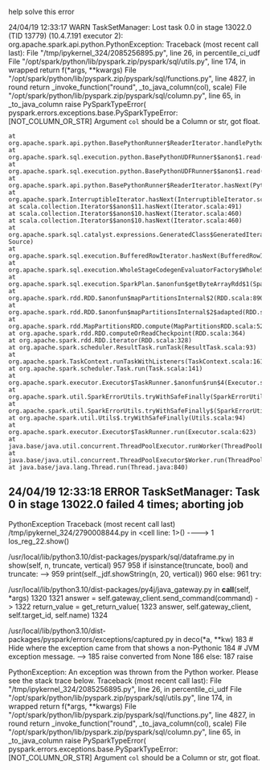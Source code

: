 help solve this error 

24/04/19 12:33:17 WARN TaskSetManager: Lost task 0.0 in stage 13022.0 (TID 13779) (10.4.7.191 executor 2): org.apache.spark.api.python.PythonException: Traceback (most recent call last):
  File "/tmp/ipykernel_324/2085256895.py", line 26, in percentile_ci_udf
  File "/opt/spark/python/lib/pyspark.zip/pyspark/sql/utils.py", line 174, in wrapped
    return f(*args, **kwargs)
  File "/opt/spark/python/lib/pyspark.zip/pyspark/sql/functions.py", line 4827, in round
    return _invoke_function("round", _to_java_column(col), scale)
  File "/opt/spark/python/lib/pyspark.zip/pyspark/sql/column.py", line 65, in _to_java_column
    raise PySparkTypeError(
pyspark.errors.exceptions.base.PySparkTypeError: [NOT_COLUMN_OR_STR] Argument `col` should be a Column or str, got float.

	at org.apache.spark.api.python.BasePythonRunner$ReaderIterator.handlePythonException(PythonRunner.scala:572)
	at org.apache.spark.sql.execution.python.BasePythonUDFRunner$$anon$1.read(PythonUDFRunner.scala:94)
	at org.apache.spark.sql.execution.python.BasePythonUDFRunner$$anon$1.read(PythonUDFRunner.scala:75)
	at org.apache.spark.api.python.BasePythonRunner$ReaderIterator.hasNext(PythonRunner.scala:525)
	at org.apache.spark.InterruptibleIterator.hasNext(InterruptibleIterator.scala:37)
	at scala.collection.Iterator$$anon$11.hasNext(Iterator.scala:491)
	at scala.collection.Iterator$$anon$10.hasNext(Iterator.scala:460)
	at scala.collection.Iterator$$anon$10.hasNext(Iterator.scala:460)
	at org.apache.spark.sql.catalyst.expressions.GeneratedClass$GeneratedIteratorForCodegenStage16.processNext(Unknown Source)
	at org.apache.spark.sql.execution.BufferedRowIterator.hasNext(BufferedRowIterator.java:43)
	at org.apache.spark.sql.execution.WholeStageCodegenEvaluatorFactory$WholeStageCodegenPartitionEvaluator$$anon$1.hasNext(WholeStageCodegenEvaluatorFactory.scala:43)
	at org.apache.spark.sql.execution.SparkPlan.$anonfun$getByteArrayRdd$1(SparkPlan.scala:388)
	at org.apache.spark.rdd.RDD.$anonfun$mapPartitionsInternal$2(RDD.scala:890)
	at org.apache.spark.rdd.RDD.$anonfun$mapPartitionsInternal$2$adapted(RDD.scala:890)
	at org.apache.spark.rdd.MapPartitionsRDD.compute(MapPartitionsRDD.scala:52)
	at org.apache.spark.rdd.RDD.computeOrReadCheckpoint(RDD.scala:364)
	at org.apache.spark.rdd.RDD.iterator(RDD.scala:328)
	at org.apache.spark.scheduler.ResultTask.runTask(ResultTask.scala:93)
	at org.apache.spark.TaskContext.runTaskWithListeners(TaskContext.scala:161)
	at org.apache.spark.scheduler.Task.run(Task.scala:141)
	at org.apache.spark.executor.Executor$TaskRunner.$anonfun$run$4(Executor.scala:620)
	at org.apache.spark.util.SparkErrorUtils.tryWithSafeFinally(SparkErrorUtils.scala:64)
	at org.apache.spark.util.SparkErrorUtils.tryWithSafeFinally$(SparkErrorUtils.scala:61)
	at org.apache.spark.util.Utils$.tryWithSafeFinally(Utils.scala:94)
	at org.apache.spark.executor.Executor$TaskRunner.run(Executor.scala:623)
	at java.base/java.util.concurrent.ThreadPoolExecutor.runWorker(ThreadPoolExecutor.java:1136)
	at java.base/java.util.concurrent.ThreadPoolExecutor$Worker.run(ThreadPoolExecutor.java:635)
	at java.base/java.lang.Thread.run(Thread.java:840)

24/04/19 12:33:18 ERROR TaskSetManager: Task 0 in stage 13022.0 failed 4 times; aborting job
---------------------------------------------------------------------------
PythonException                           Traceback (most recent call last)
/tmp/ipykernel_324/2790008844.py in <cell line: 1>()
----> 1 los_reg_22.show()

/usr/local/lib/python3.10/dist-packages/pyspark/sql/dataframe.py in show(self, n, truncate, vertical)
    957 
    958         if isinstance(truncate, bool) and truncate:
--> 959             print(self._jdf.showString(n, 20, vertical))
    960         else:
    961             try:

/usr/local/lib/python3.10/dist-packages/py4j/java_gateway.py in __call__(self, *args)
   1320 
   1321         answer = self.gateway_client.send_command(command)
-> 1322         return_value = get_return_value(
   1323             answer, self.gateway_client, self.target_id, self.name)
   1324 

/usr/local/lib/python3.10/dist-packages/pyspark/errors/exceptions/captured.py in deco(*a, **kw)
    183                 # Hide where the exception came from that shows a non-Pythonic
    184                 # JVM exception message.
--> 185                 raise converted from None
    186             else:
    187                 raise

PythonException: 
  An exception was thrown from the Python worker. Please see the stack trace below.
Traceback (most recent call last):
  File "/tmp/ipykernel_324/2085256895.py", line 26, in percentile_ci_udf
  File "/opt/spark/python/lib/pyspark.zip/pyspark/sql/utils.py", line 174, in wrapped
    return f(*args, **kwargs)
  File "/opt/spark/python/lib/pyspark.zip/pyspark/sql/functions.py", line 4827, in round
    return _invoke_function("round", _to_java_column(col), scale)
  File "/opt/spark/python/lib/pyspark.zip/pyspark/sql/column.py", line 65, in _to_java_column
    raise PySparkTypeError(
pyspark.errors.exceptions.base.PySparkTypeError: [NOT_COLUMN_OR_STR] Argument `col` should be a Column or str, got float.
